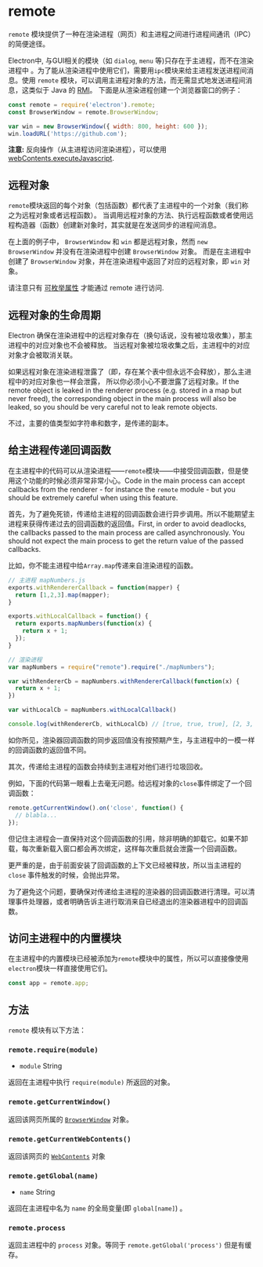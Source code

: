 # remote

`remote` 模块提供了一种在渲染进程（网页）和主进程之间进行进程间通讯（IPC）的简便途径。

Electron中, 与GUI相关的模块（如 `dialog`, `menu` 等)只存在于主进程，而不在渲染进程中
。为了能从渲染进程中使用它们，需要用`ipc`模块来给主进程发送进程间消息。使用 `remote` 
模块，可以调用主进程对象的方法，而无需显式地发送进程间消息，这类似于 Java 的 [RMI][rmi]。
下面是从渲染进程创建一个浏览器窗口的例子：

```javascript
const remote = require('electron').remote;
const BrowserWindow = remote.BrowserWindow;

var win = new BrowserWindow({ width: 800, height: 600 });
win.loadURL('https://github.com');
```

**注意:** 反向操作（从主进程访问渲染进程），可以使用[webContents.executeJavascript](web-contents.md#webcontentsexecutejavascriptcode-usergesture).

## 远程对象

`remote`模块返回的每个对象（包括函数）都代表了主进程中的一个对象（我们称之为远程对象或者远程函数）。
当调用远程对象的方法、执行远程函数或者使用远程构造器（函数）创建新对象时，其实就是在发送同步的进程间消息。

在上面的例子中， `BrowserWindow` 和 `win` 都是远程对象，然而
`new BrowserWindow` 并没有在渲染进程中创建 `BrowserWindow` 对象。
而是在主进程中创建了 `BrowserWindow` 对象，并在渲染进程中返回了对应的远程对象，即
`win` 对象。

请注意只有 [可枚举属性](https://developer.mozilla.org/en-US/docs/Web/JavaScript/Enumerability_and_ownership_of_properties) 才能通过 remote 进行访问.

## 远程对象的生命周期

Electron 确保在渲染进程中的远程对象存在（换句话说，没有被垃圾收集），那主进程中的对应对象也不会被释放。
当远程对象被垃圾收集之后，主进程中的对应对象才会被取消关联。

如果远程对象在渲染进程泄露了（即，存在某个表中但永远不会释放），那么主进程中的对应对象也一样会泄露，
所以你必须小心不要泄露了远程对象。If the remote object is leaked in the renderer process (e.g. stored in a map but
never freed), the corresponding object in the main process will also be leaked,
so you should be very careful not to leak remote objects.

不过，主要的值类型如字符串和数字，是传递的副本。

## 给主进程传递回调函数

在主进程中的代码可以从渲染进程——`remote`模块——中接受回调函数，但是使用这个功能的时候必须非常非常小心。Code in the main process can accept callbacks from the renderer - for instance
the `remote` module - but you should be extremely careful when using this
feature.

首先，为了避免死锁，传递给主进程的回调函数会进行异步调用。所以不能期望主进程来获得传递过去的回调函数的返回值。First, in order to avoid deadlocks, the callbacks passed to the main process
are called asynchronously. You should not expect the main process to
get the return value of the passed callbacks.

比如，你不能主进程中给`Array.map`传递来自渲染进程的函数。

```javascript
// 主进程 mapNumbers.js
exports.withRendererCallback = function(mapper) {
  return [1,2,3].map(mapper);
}

exports.withLocalCallback = function() {
  return exports.mapNumbers(function(x) {
    return x + 1;
  });
}
```

```javascript
// 渲染进程
var mapNumbers = require("remote").require("./mapNumbers");

var withRendererCb = mapNumbers.withRendererCallback(function(x) {
  return x + 1;
})

var withLocalCb = mapNumbers.withLocalCallback()

console.log(withRendererCb, withLocalCb) // [true, true, true], [2, 3, 4]
```

如你所见，渲染器回调函数的同步返回值没有按预期产生，与主进程中的一模一样的回调函数的返回值不同。

其次，传递给主进程的函数会持续到主进程对他们进行垃圾回收。

例如，下面的代码第一眼看上去毫无问题。给远程对象的`close`事件绑定了一个回调函数：

```javascript
remote.getCurrentWindow().on('close', function() {
  // blabla...
});
```

但记住主进程会一直保持对这个回调函数的引用，除非明确的卸载它。如果不卸载，每次重新载入窗口都会再次绑定，这样每次重启就会泄露一个回调函数。

更严重的是，由于前面安装了回调函数的上下文已经被释放，所以当主进程的 `close` 事件触发的时候，会抛出异常。

为了避免这个问题，要确保对传递给主进程的渲染器的回调函数进行清理。可以清理事件处理器，或者明确告诉主进行取消来自已经退出的渲染器进程中的回调函数。

## 访问主进程中的内置模块

在主进程中的内置模块已经被添加为`remote`模块中的属性，所以可以直接像使用`electron`模块一样直接使用它们。

```javascript
const app = remote.app;
```

## 方法

`remote` 模块有以下方法：

### `remote.require(module)`

* `module` String

返回在主进程中执行 `require(module)` 所返回的对象。

### `remote.getCurrentWindow()`

返回该网页所属的 [`BrowserWindow`](browser-window.md) 对象。

### `remote.getCurrentWebContents()`

返回该网页的 [`WebContents`](web-contents.md) 对象

### `remote.getGlobal(name)`

* `name` String

返回在主进程中名为 `name` 的全局变量(即 `global[name]`) 。

### `remote.process`

返回主进程中的 `process` 对象。等同于
`remote.getGlobal('process')` 但是有缓存。

[rmi]: http://en.wikipedia.org/wiki/Java_remote_method_invocation
